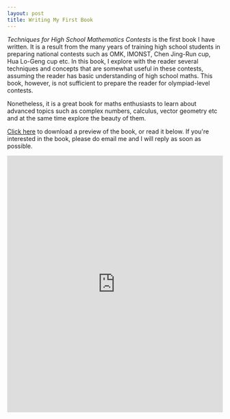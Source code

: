 ```yaml
---
layout: post
title: Writing My First Book
---
```


_Techniques for High School Mathematics Contests_ is the first book I have written. It is a result from the many years of training high school students in preparing national contests such as OMK, IMONST, Chen Jing-Run cup, Hua Lo-Geng cup etc. In this book, I explore with the reader several techniques and concepts that are somewhat useful in these contests, assuming the reader has basic understanding of high school maths. This book, however, is not sufficient to prepare the reader for olympiad-level contests. 

Nonetheless, it is a great book for maths enthusiasts to learn about advanced topics such as complex numbers, calculus, vector geometry etc and at the same time explore the beauty of them.

<a href="https://raw.githubusercontent.com/Tristanchaang/tristanchaang.github.io/main/downloads/Preview.pdf" download>Click here</a> to download a preview of the book, or read it below. If you're interested in the book, please do email me and I will reply as soon as possible.

<embed src="https://drive.google.com/viewerng/
viewer?embedded=true&url=http://tristanchaang.github.io/downloads/Preview.pdf" width="100%" height="600px" />